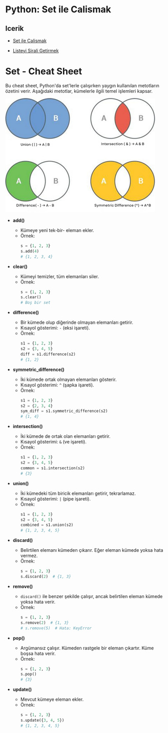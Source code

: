 # Python: Set ile Calismak

## Icerik
- [Set ile Calismak](001-set-ile-calismak.py)

- [Listeyi Sirali Getirmek](002-listeyi-sirali-getirmek.py)


# Set - Cheat Sheet

Bu cheat sheet, Python'da set'lerle çalışırken yaygın kullanılan metotların özetini verir. Aşağıdaki metotlar, kümelerle ilgili temel işlemleri kapsar.

  ![set_diagram](../000-Assets/015-Python---set-ile-Calismak/set_diagram.png)
 
- **add()**
  - Kümeye yeni tek-bir- eleman ekler.
  - Örnek:
    ```python
    s = {1, 2, 3}
    s.add(4) 
    # {1, 2, 3, 4}
    ```

- **clear()**
  - Kümeyi temizler, tüm elemanları siler.
  - Örnek:
    ```python
    s = {1, 2, 3}
    s.clear()  
    # Boş bir set
    ```
    
- **difference()**
  - Bir kümede olup diğerinde olmayan elemanları getirir.
  - Kısayol gösterimi: `-` (eksi işareti).
  - Örnek:
    ```python
    s1 = {1, 2, 3}
    s2 = {3, 4, 5}
    diff = s1.difference(s2)  
    # {1, 2}
    ```

- **symmetric_difference()**
  - İki kümede ortak olmayan elemanları gösterir.
  - Kısayol gösterimi: `^` (şapka işareti).
  - Örnek:
    ```python
    s1 = {1, 2, 3}
    s2 = {2, 3, 4}
    sym_diff = s1.symmetric_difference(s2)  
    # {1, 4}
    ```

- **intersection()**
  - İki kümede de ortak olan elemanları getirir.
  - Kısayol gösterimi: `&` (ve işareti).
  - Örnek:
    ```python
    s1 = {1, 2, 3}
    s2 = {3, 4, 5}
    common = s1.intersection(s2)  
    # {3}
    ```

- **union()**
  - İki kümedeki tüm biricik elemanları getirir, tekrarlamaz.
  - Kısayol gösterimi: `|` (pipe işareti).
  - Örnek:
    ```python
    s1 = {1, 2, 3}
    s2 = {3, 4, 5}
    combined = s1.union(s2)  
    # {1, 2, 3, 4, 5}
    ```
    

- **discard()**
  - Belirtilen elemanı kümeden çıkarır. Eğer eleman kümede yoksa hata vermez.
  - Örnek:
    ```python
    s = {1, 2, 3}
    s.discard(2)  # {1, 3}
    ```

- **remove()**
  - `discard()` ile benzer şekilde çalışır, ancak belirtilen eleman kümede yoksa hata verir.
  - Örnek:
    ```python
    s = {1, 2, 3}
    s.remove(2)  # {1, 3}
    # s.remove(5)  # Hata: KeyError
    ```

- **pop()**
  - Argümansız çalışır. Kümeden rastgele bir eleman çıkartır. Küme boşsa hata verir.
  - Örnek:
    ```python
    s = {1, 2, 3}
    s.pop()  
    # {3}
    ```

- **update()**
  - Mevcut kümeye eleman ekler.
  - Örnek:
    ```python
    s = {1, 2, 3}
    s.update({3, 4, 5})  
    # {1, 2, 3, 4, 5}
    ```

